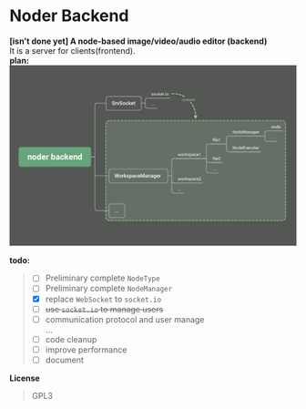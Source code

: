 # Noder Backend
**[isn't done yet] A node-based image/video/audio editor (backend)**  
It is a server for clients(frontend).  
**plan:**  
![alt](readme_imgs/plan.png)

**todo:**  
> - [ ] Preliminary complete `NodeType`
> - [ ] Preliminary complete `NodeManager`
> - [x] replace `WebSocket` to `socket.io`
> - [ ] ~~use `socket.io` to manage users~~   
> - [ ] communication protocol and user manage  
> ...
> - [ ] code cleanup
> - [ ] improve performance
> - [ ] document

**License**
> GPL3